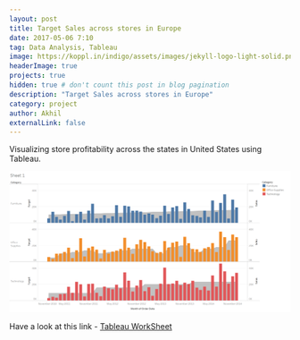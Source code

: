 ```yaml
---
layout: post
title: Target Sales across stores in Europe
date: 2017-05-06 7:10
tag: Data Analysis, Tableau
image: https://koppl.in/indigo/assets/images/jekyll-logo-light-solid.png
headerImage: true
projects: true
hidden: true # don't count this post in blog pagination
description: "Target Sales across stores in Europe"
category: project
author: Akhil
externalLink: false
---
```

Visualizing store profitability across the states in United States using Tableau.

![placeholder](https://github.com/akhil-sreehari/StatesStoreProfitabilityViz/raw/master/SalesTargetEurope.png)

Have a look at this link - [Tableau WorkSheet](https://public.tableau.com/views/SalesTargetEU/Sheet1?:embed=y&:display_count=yes)
